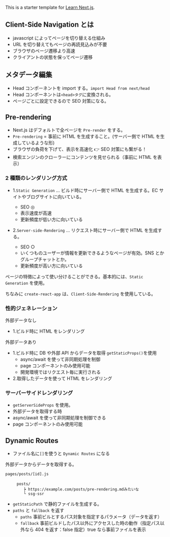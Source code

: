 This is a starter template for [Learn Next.js](https://nextjs.org/learn).

## Client-Side Navigation とは

- javascript によってページを切り替える仕組み
- URL を切り替えてもページの再読見込みが不要
- ブラウザのページ遷移より高速
- クライアントの状態を保ってページ遷移

## メタデータ編集

- Head コンポーネントを import する。`import Head from next/head`
- Head コンポーネントは`<head>タグ`に変換される。
- ページごとに設定できるので SEO 対策になる。

## Pre-rendering

- Next.js はデフォルトで全ページを `Pre-render` をする。
- `Pre-rendering` = 事前に HTML を生成すること。(サーバー側で HTML を生成しているような形)
- ブラウザの負荷を下げて、表示を高速化 👉 SEO 対策にも繋がる！
- 検索エンジンのクローラーにコンテンツを見せられる（事前に HTML を表示）

### 2 種類のレンダリング方式

- 1.`Static Generation` ... ビルド時にサーバー側で HTML を生成する。EC サイトやブログサイトに向いている。

  - SEO ◎
  - 表示速度が高速
  - 更新頻度が低い方に向いている

- 2.`Server-side-Rendering` ... リクエスト時にサーバー側で HTML を生成する。
  - SEO ○
  - いくつものユーザーが情報を更新できるようなページが有効。SNS とかグループチャットとか。
  - 更新頻度が高い方に向いている

ページの特徴によって使い分けることができる。基本的には、`Static Generation` を使用。

ちなみに `create-react-app` は、`Client-Side-Rendering` を使用している。

### 性的ジェネレーション

外部データなし

- 1.ビルド時に HTML をレンダリング

外部データあり

- 1.ビルド時に DB や外部 API からデータを取得 `getStaticProps()`を使用
  - async/await を使って非同期処理を制御
  - page コンポーネントのみ使用可能
  - 開発環境ではリクエスト毎に実行される
- 2.取得したデータを使って HTML をレンダリング

### サーバーサイドレンダリング

- `getServerSideProps` を使用。
- 外部データを取得する時
- async/await を使って非同期処理を制御できる
- page コンポーネントのみ使用可能

## Dynamic Routes

- ファイル名に`[]`を使うと `Dynamic Routes` になる

外部データからデータを取得する。

```
pages/posts/[id].js
　　　
     posts/
        ┝ https://example.com/posts/pre-rendering.mdみたいな
        └ ssg-ssr
```

- `getStaticPath` で静的ファイルを生成する。
- `paths` と `fallback` を返す
  - `paths` 事前ビルとするパス対象を指定するパラメータ（データを返す）
  - `fallback` 事前ビルドしたパス以外にアクセスした時の動作（指定パス以外なら 404 を返す：false 指定）true なら事前ファイルを表示
